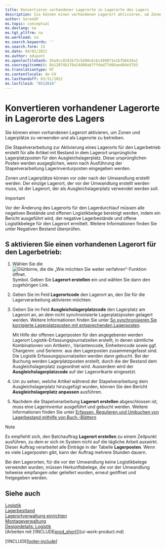 ```yaml
---
title: Konvertieren vorhandener Lagerorte in Lagerorte des Lagers
description: Sie können einen vorhandenen Lagerort aktivieren, um Zonen und Lagerplätze zu verwenden und als Lagerorte zu betreiben.
author: SorenGP
ms.topic: conceptual
ms.devlang: na
ms.tgt_pltfrm: na
ms.workload: na
ms.search.keywords: ''
ms.search.form: 15
ms.date: 04/01/2021
ms.author: edupont
ms.openlocfilehash: 56a9cc0181b73c5490c6cbc499071e1bfbb63da2
ms.sourcegitcommit: 8a12074b170a14d98ab7ffdad77d66aed64e5783
ms.translationtype: HT
ms.contentlocale: de-CH
ms.lasthandoff: 03/31/2022
ms.locfileid: "8512616"
---
```

# <a name="convert-existing-locations-to-warehouse-locations"></a>Konvertieren vorhandener Lagerorte in Lagerorte des Lagers
Sie können einen vorhandenen Lagerort aktivieren, um Zonen und Lagerplätze zu verwenden und als Lagerorte zu betreiben.  

Die Stapelverarbeitung zur Aktivierung eines Lagerorts für den Lagerbetrieb erstellt für alle Artikel mit Bestand in dem Lagerort ursprüngliche Lagerplatzposten für den Ausgleichslagerplatz. Diese ursprünglichen Posten werden ausgeglichen, wenn nach Ausführung der Stapelverarbeitung Lagerinventurposten eingegeben werden.  

Zonen und Lagerplätze können vor oder nach der Umwandlung erstellt werden. Der einzige Lagerort, der vor der Umwandlung erstellt werden muss, ist der Lagerort, der als Ausgleichslagerplatz verwendet werden soll.  

> [!IMPORTANT]  
>  Vor der Änderung des Lagerorts für den Lagerdurchlauf müssen alle negativen Bestände und offenen Logistikbelege bereinigt werden, indem ein Bericht ausgeführt wird, der negative Lagerbestände und offene Logistikbelege für den Lagerort ermittelt. Weitere Informationen finden Sie unter Negativen Bestand überprüfen.  

## <a name="to-enable-an-existing-location-to-operate-as-a-warehouse-location"></a>S aktivieren Sie einen vorhandenen Lagerort für den Lagerbetrieb:  
1.  Wählen Sie die ![Glühbirne, die die „Wie möchten Sie weiter verfahren“-Funktion öffnet.](media/ui-search/search_small.png "Tell me-Funktion") Symbol. Geben Sie **Lagerort erstellen** ein und wählen Sie dann den zugehörigen Link.  
2.  Geben Sie im Feld **Lagerortcode** den Lagerort an, den Sie für die Lagerverarbeitung aktivieren möchten.  
3.  Geben Sie im Feld **Ausgleichslagerplatzcode** den Lagerplatz am Lagerort an, an dem nicht synchronisierte Lagerplatzposten gelagert werden. Weitere Informationen finden Sie unter [So synchronisieren Sie korrigierte Lagerplatzposten mit entsprechenden Lagerposten](inventory-how-count-adjust-reclassify.md#to-synchronize-the-adjusted-warehouse-entries-with-the-related-item-ledger-entries).  

    Mit Hilfe der offenen Lagerposten für den angegebenen werden Lagerort Logistik-Erfassungsjournalzeilen erstellt, in denen sämtliche Kombinationen von Artikelnr., Variantencode, Einheitencode sowie ggf. Chargennr. und Seriennr. aus den Lagerposten zusammengefasst sind. Die Logistik Erfassungsjournalzeilen werden dann gebucht. Bei der Buchung werden Lagerplatzposten erstellt, durch die der Bestand dem Ausgleichslagerplatz zugeordnet wird. Ausserdem wird der **Ausgleichslagerplatzcode** auf der Lagerortkarte eingesetzt.  

4.  Um zu sehen, welche Artikel während der Stapelverarbeitung dem Ausgleichslagerplatz hinzugefügt wurden, können Sie den Bericht  **Ausgleichslagerplatz anpassen** ausführen.  
5.  Nachdem die Stapelverarbeitung   **Lagerort erstellen** abgeschlossen ist, muss eine Lagerinventur ausgeführt und gebucht werden. Weitere Informationen finden Sie unter [Erfassen, Regulieren und Umbuchen von Lagerbestand mithilfe von Buch.-Blättern](inventory-how-count-adjust-reclassify.md)  

> [!NOTE]  
>  Es empfiehlt sich, den Batchauftrag **Lagerort erstellen** zu einem Zeitpunkt ausführen, zu dem er sich im System nicht auf die tägliche Arbeit auswirkt. Dieser Auftrag verarbeitet alle Einträge in der Tabelle **Lagerposten**. Wenn es viele Lagerposten gibt, kann der Auftrag mehrere Stunden dauern.  

 Bei den Lagerorten, für die vor der Umwandlung keine Logistikbelege verwendet wurden, müssen Herkunftsbelege, die vor der Umwandlung teilweise empfangen oder geliefert wurden, erneut geöffnet und freigegeben werden.  

## <a name="see-also"></a>Siehe auch  
[Logistik](warehouse-manage-warehouse.md)  
[Lagerbesttand](inventory-manage-inventory.md)  
[Lagerortverwaltung einrichten](warehouse-setup-warehouse.md)     
[Montageverwaltung](assembly-assemble-items.md)    
[Designdetails: Logistik](design-details-warehouse-management.md)  
[Arbeiten mit [!INCLUDE[prod_short](includes/prod_short.md)]](ui-work-product.md)


[!INCLUDE[footer-include](includes/footer-banner.md)]